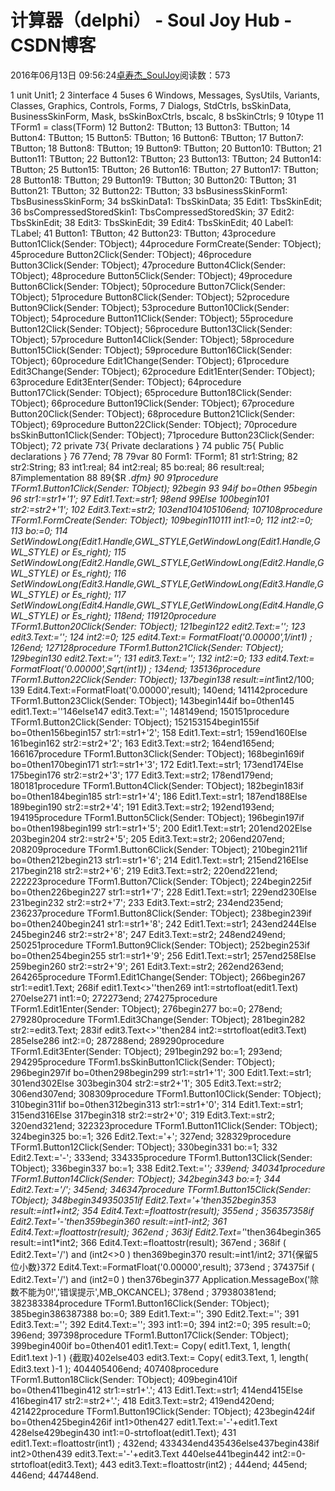 # 计算器（delphi） - Soul Joy Hub - CSDN博客

2016年06月13日 09:56:24[卓寿杰_SoulJoy](https://me.csdn.net/u011239443)阅读数：573


  1 unit Unit1;
  2  3interface
  4  5uses
  6  Windows, Messages, SysUtils, Variants, Classes, Graphics, Controls, Forms,
  7  Dialogs, StdCtrls, bsSkinData, BusinessSkinForm, Mask, bsSkinBoxCtrls, bscalc,
  8  bsSkinCtrls;
  9 10type 11   TForm1 = class(TForm)
 12    Button2: TButton;
 13    Button3: TButton;
 14    Button4: TButton;
 15    Button5: TButton;
 16    Button6: TButton;
 17    Button7: TButton;
 18    Button8: TButton;
 19    Button9: TButton;
 20    Button10: TButton;
 21    Button11: TButton;
 22    Button12: TButton;
 23    Button13: TButton;
 24    Button14: TButton;
 25    Button15: TButton;
 26    Button16: TButton;
 27    Button17: TButton;
 28    Button18: TButton;
 29    Button19: TButton;
 30    Button20: TButton;
 31    Button21: TButton;
 32    Button22: TButton;
 33    bsBusinessSkinForm1: TbsBusinessSkinForm;
 34    bsSkinData1: TbsSkinData;
 35    Edit1: TbsSkinEdit;
 36    bsCompressedStoredSkin1: TbsCompressedStoredSkin;
 37    Edit2: TbsSkinEdit;
 38    Edit3: TbsSkinEdit;
 39    Edit4: TbsSkinEdit;
 40    Label1: TLabel;
 41    Button1: TButton;
 42    Button23: TButton;
 43procedure Button1Click(Sender: TObject);
 44procedure FormCreate(Sender: TObject);
 45procedure Button2Click(Sender: TObject);
 46procedure Button3Click(Sender: TObject);
 47procedure Button4Click(Sender: TObject);
 48procedure Button5Click(Sender: TObject);
 49procedure Button6Click(Sender: TObject);
 50procedure Button7Click(Sender: TObject);
 51procedure Button8Click(Sender: TObject);
 52procedure Button9Click(Sender: TObject);
 53procedure Button10Click(Sender: TObject);
 54procedure Button11Click(Sender: TObject);
 55procedure Button12Click(Sender: TObject);
 56procedure Button13Click(Sender: TObject);
 57procedure Button14Click(Sender: TObject);
 58procedure Button15Click(Sender: TObject);
 59procedure Button16Click(Sender: TObject);
 60procedure Edit1Change(Sender: TObject);
 61procedure Edit3Change(Sender: TObject);
 62procedure Edit1Enter(Sender: TObject);
 63procedure Edit3Enter(Sender: TObject);
 64procedure Button17Click(Sender: TObject);
 65procedure Button18Click(Sender: TObject);
 66procedure Button19Click(Sender: TObject);
 67procedure Button20Click(Sender: TObject);
 68procedure Button21Click(Sender: TObject);
 69procedure Button22Click(Sender: TObject);
 70procedure bsSkinButton1Click(Sender: TObject);
 71procedure Button23Click(Sender: TObject);
 72  private
 73{ Private declarations } 74  public
 75{ Public declarations } 76 77end;
 78 79var 80  Form1: TForm1;
 81  str1:String;
 82   str2:String;
 83    int1:real;
 84     int2:real;
 85     bo:real;
 86    result:real;
 87implementation
 88 89{$R *.dfm} 90 91procedure TForm1.Button1Click(Sender: TObject);
 92begin 93 94if bo=0then 95begin 96   str1:=str1+'1';
 97   Edit1.Text:=str1;
 98end 99Else
100begin101   str2:=str2+'1';
102   Edit3.Text:=str2;
103end104105106end;
107108procedure TForm1.FormCreate(Sender: TObject);
109begin110111 int1:=0;
112  int2:=0;
113  bo:=0;
114  SetWindowLong(Edit1.Handle,GWL_STYLE,GetWindowLong(Edit1.Handle,GWL_STYLE) or Es_right);
115  SetWindowLong(Edit2.Handle,GWL_STYLE,GetWindowLong(Edit2.Handle,GWL_STYLE) or Es_right);
116  SetWindowLong(Edit3.Handle,GWL_STYLE,GetWindowLong(Edit3.Handle,GWL_STYLE) or Es_right);
117  SetWindowLong(Edit4.Handle,GWL_STYLE,GetWindowLong(Edit4.Handle,GWL_STYLE) or Es_right);
118end;
119120procedure TForm1.Button20Click(Sender: TObject);
121begin122 edit2.Text:='';
123 edit3.Text:='';
124 int2:=0;
125 edit4.Text:= FormatFloat('0.00000',1/int1) ;
126end;
127128procedure TForm1.Button21Click(Sender: TObject);
129begin130   edit2.Text:='';
131 edit3.Text:='';
132 int2:=0;
133 edit4.Text:= FormatFloat('0.00000',Sqrt(int1)) ;
134end;
135136procedure TForm1.Button22Click(Sender: TObject);
137begin138 result:=int1*int2/100;
139  Edit4.Text:=FormatFloat('0.00000',result);
140end;
141142procedure TForm1.Button23Click(Sender: TObject);
143begin144if bo=0then145     edit1.Text:=''146else147     edit3.Text:='';
148149end;
150151procedure TForm1.Button2Click(Sender: TObject);
152153154begin155if bo=0then156begin157   str1:=str1+'2';
158   Edit1.Text:=str1;
159end160Else
161begin162   str2:=str2+'2';
163   Edit3.Text:=str2;
164end165end;
166167procedure TForm1.Button3Click(Sender: TObject);
168begin169if bo=0then170begin171   str1:=str1+'3';
172   Edit1.Text:=str1;
173end174Else
175begin176   str2:=str2+'3';
177   Edit3.Text:=str2;
178end179end;
180181procedure TForm1.Button4Click(Sender: TObject);
182begin183if bo=0then184begin185   str1:=str1+'4';
186   Edit1.Text:=str1;
187end188Else
189begin190   str2:=str2+'4';
191   Edit3.Text:=str2;
192end193end;
194195procedure TForm1.Button5Click(Sender: TObject);
196begin197if bo=0then198begin199   str1:=str1+'5';
200   Edit1.Text:=str1;
201end202Else
203begin204   str2:=str2+'5';
205   Edit3.Text:=str2;
206end207end;
208209procedure TForm1.Button6Click(Sender: TObject);
210begin211if bo=0then212begin213   str1:=str1+'6';
214   Edit1.Text:=str1;
215end216Else
217begin218   str2:=str2+'6';
219   Edit3.Text:=str2;
220end221end;
222223procedure TForm1.Button7Click(Sender: TObject);
224begin225if bo=0then226begin227   str1:=str1+'7';
228   Edit1.Text:=str1;
229end230Else
231begin232   str2:=str2+'7';
233   Edit3.Text:=str2;
234end235end;
236237procedure TForm1.Button8Click(Sender: TObject);
238begin239if bo=0then240begin241   str1:=str1+'8';
242   Edit1.Text:=str1;
243end244Else
245begin246   str2:=str2+'8';
247   Edit3.Text:=str2;
248end249end;
250251procedure TForm1.Button9Click(Sender: TObject);
252begin253if bo=0then254begin255   str1:=str1+'9';
256   Edit1.Text:=str1;
257end258Else
259begin260   str2:=str2+'9';
261   Edit3.Text:=str2;
262end263end;
264265procedure TForm1.Edit1Change(Sender: TObject);
266begin267     str1:=edit1.Text;
268if edit1.Text<>''then269    int1:=strtofloat(edit1.Text)
270else271    int1:=0;
272273end;
274275procedure TForm1.Edit1Enter(Sender: TObject);
276begin277     bo:=0;
278end;
279280procedure TForm1.Edit3Change(Sender: TObject);
281begin282    str2:=edit3.Text;
283if edit3.Text<>''then284  int2:=strtofloat(edit3.Text)
285else286    int2:=0;
287288end;
289290procedure TForm1.Edit3Enter(Sender: TObject);
291begin292   bo:=1;
293end;
294295procedure TForm1.bsSkinButton1Click(Sender: TObject);
296begin297if bo=0then298begin299   str1:=str1+'1';
300   Edit1.Text:=str1;
301end302Else
303begin304   str2:=str2+'1';
305   Edit3.Text:=str2;
306end307end;
308309procedure TForm1.Button10Click(Sender: TObject);
310begin311if bo=0then312begin313   str1:=str1+'0';
314   Edit1.Text:=str1;
315end316Else
317begin318   str2:=str2+'0';
319   Edit3.Text:=str2;
320end321end;
322323procedure TForm1.Button11Click(Sender: TObject);
324begin325  bo:=1;
326 Edit2.Text:='+';
327end;
328329procedure TForm1.Button12Click(Sender: TObject);
330begin331 bo:=1;
332 Edit2.Text:='-';
333end;
334335procedure TForm1.Button13Click(Sender: TObject);
336begin337 bo:=1;
338 Edit2.Text:='*';
339end;
340341procedure TForm1.Button14Click(Sender: TObject);
342begin343 bo:=1;
344 Edit2.Text:='/';
345end;
346347procedure TForm1.Button15Click(Sender: TObject);
348begin349350351if  Edit2.Text='+'then352begin353      result:=int1+int2;
354      Edit4.Text:=floattostr(result);
355end ;
356357358if  Edit2.Text='-'then359begin360      result:=int1-int2;
361      Edit4.Text:=floattostr(result);
362end ;
363if  Edit2.Text='*'then364begin365      result:=int1*int2;
366      Edit4.Text:=floattostr(result);
367end ;
368if ( Edit2.Text='/') and (int2<>0 ) then369begin370      result:=int1/int2;
371{保留5位小数}372     Edit4.Text:=FormatFloat('0.00000',result);
373end  ;
374375if ( Edit2.Text='/') and (int2=0 ) then376begin377        Application.MessageBox('除数不能为0!','错误提示',MB_OKCANCEL);
378end  ;
379380381end;
382383384procedure TForm1.Button16Click(Sender: TObject);
385begin386387388    bo:=0;
389    Edit1.Text:='';
390    Edit2.Text:='';
391    Edit3.Text:='';
392    Edit4.Text:='';
393    int1:=0;
394    int2:=0;
395    result:=0;
396end;
397398procedure TForm1.Button17Click(Sender: TObject);
399begin400if bo=0then401       edit1.Text:= Copy( edit1.Text, 1, length( Edit1.text )-1 ) {截取}402else403        edit3.Text:= Copy( edit3.Text, 1, length( Edit3.text )-1 );
404405406end;
407408procedure TForm1.Button18Click(Sender: TObject);
409begin410if bo=0then411begin412   str1:=str1+'.';
413   Edit1.Text:=str1;
414end415Else
416begin417   str2:=str2+'.';
418   Edit3.Text:=str2;
419end420end;
421422procedure TForm1.Button19Click(Sender: TObject);
423begin424if bo=0then425begin426if int1>0then427     edit1.Text:='-'+edit1.Text
428else429begin430       int1:=0-strtofloat(edit1.Text);
431       edit1.Text:=floattostr(int1) ;
432end;
433434end435436else437begin438if int2>0then439     edit3.Text:='-'+edit3.Text
440else441begin442       int2:=0-strtofloat(edit3.Text);
443       edit3.Text:=floattostr(int2) ;
444end;
445end;
446end;
447448end.

